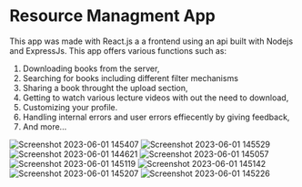 # Resource Managment App

This app was made with React.js a a frontend using an api built with Nodejs and ExpressJs. This app offers various functions such as:

1. Downloading books from the server,
2. Searching for books including different filter mechanisms
3. Sharing a book throught the upload section,
4. Getting to watch various lecture videos with out the need to download,
5. Customizing your profile.
6. Handling internal errors and user errors effiecently by giving feedback,
7. And more...



![Screenshot 2023-06-01 145407](https://github.com/mathiaswakgari/Resource_Management_App/assets/104831041/04f8739c-235c-4e6d-8bb2-878ff08c193b)
![Screenshot 2023-06-01 145529](https://github.com/mathiaswakgari/Resource_Management_App/assets/104831041/5a96394f-1a2f-49be-9609-3e5e062ee619)
![Screenshot 2023-06-01 144621](https://github.com/mathiaswakgari/Resource_Management_App/assets/104831041/48789649-57e7-4a7a-8078-ea6a33ff90fa)
![Screenshot 2023-06-01 145057](https://github.com/mathiaswakgari/Resource_Management_App/assets/104831041/76c376b5-3dfe-4cf3-b233-20c7061cd897)
![Screenshot 2023-06-01 145119](https://github.com/mathiaswakgari/Resource_Management_App/assets/104831041/84facbd6-14e1-48f8-8545-09a87c8f8a4f)
![Screenshot 2023-06-01 145142](https://github.com/mathiaswakgari/Resource_Management_App/assets/104831041/520921c6-05c9-486b-b3bd-d940c0edf37d)
![Screenshot 2023-06-01 145207](https://github.com/mathiaswakgari/Resource_Management_App/assets/104831041/4c6458cc-ecf3-48df-a0a6-2385be5cda8f)
![Screenshot 2023-06-01 145226](https://github.com/mathiaswakgari/Resource_Management_App/assets/104831041/ef7aa80a-fbda-4021-b20e-707eafa36f88)
